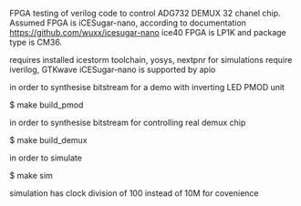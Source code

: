 FPGA testing of verilog code to control ADG732 DEMUX 32 chanel chip.
Assumed FPGA is iCESugar-nano, according to documentation https://github.com/wuxx/icesugar-nano
ice40 FPGA is LP1K and package type is CM36.

requires installed icestorm toolchain, yosys, nextpnr
for simulations require iverilog, GTKwave
iCESugar-nano is supported by apio

in order to synthesise bitstream for a demo with inverting LED PMOD unit

$ make build_pmod 

in order to synthesise bitstream for controlling real demux chip

$ make build_demux 

in order to simulate

$ make sim

simulation has clock division of 100 instead of 10M for covenience
